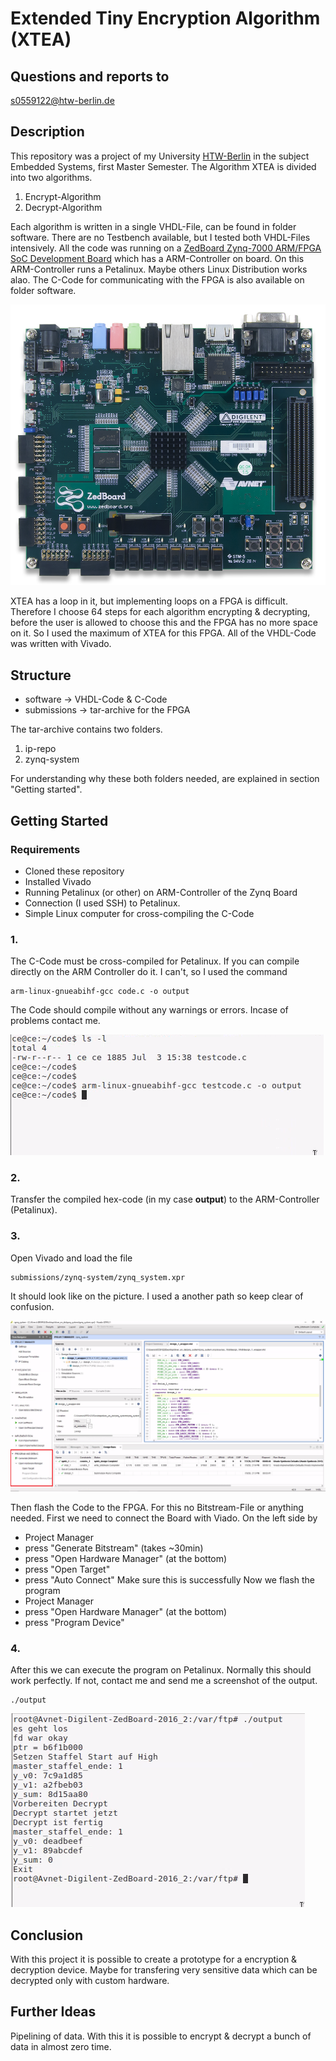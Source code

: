 # Extended Tiny Encryption Algorithm (XTEA)

## Questions and reports to 
[s0559122@htw-berlin.de](mailto:s0559122@htw-berlin.de)

## Description
This repository was a project of my University [HTW-Berlin](https://www.htw-berlin.de/) in the subject Embedded Systems, first Master Semester. The Algorithm XTEA is divided into two algorithms.
1. Encrypt-Algorithm
2. Decrypt-Algorithm

Each algorithm is written in a single VHDL-File, can be found in folder software. There are no Testbench available, but I tested both VHDL-Files intensively. All the code was running on a [ZedBoard Zynq-7000 ARM/FPGA SoC Development Board](https://www.xilinx.com/products/boards-and-kits/1-elhabt.html.html) which has a ARM-Controller on board. On this ARM-Controller runs a Petalinux. Maybe others Linux Distribution works alao. The C-Code for communicating with the FPGA is also available on folder software.

![Zynq Board](images/img_zynq_board.png "Zynq-7000 Board")

XTEA has a loop in it, but implementing loops on a FPGA is difficult. Therefore I choose 64 steps for each algorithm encrypting & decrypting, before the user is allowed to choose this and the FPGA has no more space on it. So I used the maximum of XTEA for this FPGA.
All of the VHDL-Code was written with Vivado.

## Structure
* software -> VHDL-Code & C-Code
* submissions -> tar-archive for the FPGA

The tar-archive contains two folders. 
1. ip-repo
2. zynq-system

For understanding why these both folders needed, are explained in section "Getting started".

## Getting Started
### Requirements
* Cloned these repository
* Installed Vivado
* Running Petalinux (or other) on ARM-Controller of the Zynq Board
* Connection (I used SSH) to Petalinux.
* Simple Linux computer for cross-compiling the C-Code

### 1.
The C-Code must be cross-compiled for Petalinux. If you can compile directly on the ARM Controller do it. I can't, so I used the command 

```
arm-linux-gnueabihf-gcc code.c -o output
```
The Code should compile without any warnings or errors. Incase of problems contact me. 

![C_Code](images/c_code.png "Code to compile")

### 2.
Transfer the compiled hex-code (in my case **output**) to the ARM-Controller (Petalinux).

### 3.
Open Vivado and load the file

```
submissions/zynq-system/zynq_system.xpr
```
It should look like on the picture. I used a another path so keep clear of confusion.

![VHDL](images/vhdl.png "VHDL img")

Then flash the Code to the FPGA. For this no Bitstream-File or anything needed. First we need to connect the Board with Viado.
On the left side by 
* Project Manager
* press "Generate Bitstream" (takes ~30min)
* press "Open Hardware Manager" (at the bottom)
* press "Open Target"
* press "Auto Connect"
Make sure this is successfully
Now we flash the program
* Project Manager
* press "Open Hardware Manager" (at the bottom)
* press "Program Device"

### 4.
After this we can execute the program on Petalinux. Normally this should work perfectly. If not, contact me and send me a screenshot of the output.

```
./output
```
![output](images/output.png "Execution img")

## Conclusion
With this project it is possible to create a prototype for a encryption & decryption device. Maybe for transfering very sensitive data which can be decrypted only with custom hardware.

## Further Ideas
Pipelining of data. With this it is possible to encrypt & decrypt a bunch of data in almost zero time.

